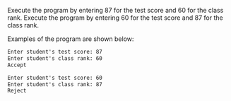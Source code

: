 Execute the program by entering 87 for the test score and 60 for the class rank.
Execute the program by entering 60 for the test score and 87 for the class rank.

Examples of the program are shown below:

```txt
Enter student's test score: 87
Enter student's class rank: 60
Accept

Enter student's test score: 60
Enter student's class rank: 87
Reject
```
